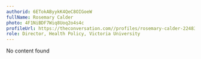 ```yaml
---
authorid: 6ETokAByykK4QeC8OIGoeW
fullName: Rosemary Calder
photo: 4F1NiBDF7Wiq8Uoq2o4s4c
profileUrl: https://theconversation.com//profiles/rosemary-calder-22483
role: Director, Health Policy, Victoria University
---
```

No content found